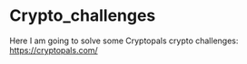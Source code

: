 # Crypto_challenges
Here I am going to solve some Cryptopals crypto challenges:  https://cryptopals.com/
